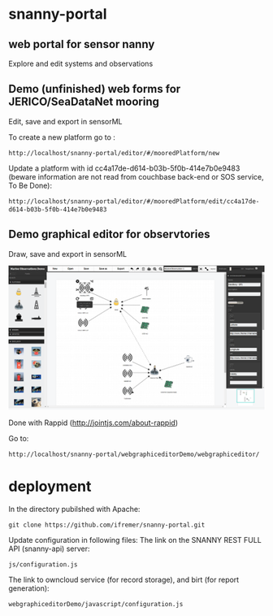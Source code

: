 # snanny-portal
## web portal for sensor nanny

Explore and edit systems and observations

## Demo (unfinished) web forms for JERICO/SeaDataNet mooring
Edit, save and export in sensorML

To create a new platform go to :

    http://localhost/snanny-portal/editor/#/mooredPlatform/new

Update a platform with id cc4a17de-d614-b03b-5f0b-414e7b0e9483 (beware information are not read from couchbase back-end or SOS service, To Be Done):

    http://localhost/snanny-portal/editor/#/mooredPlatform/edit/cc4a17de-d614-b03b-5f0b-414e7b0e9483


## Demo graphical editor for observtories
Draw, save and export in sensorML

![alt tag](https://raw.githubusercontent.com/ifremer/snanny-portal/master/doc/snanny-draw.png)

Done with Rappid (http://jointjs.com/about-rappid)

Go to:

    http://localhost/snanny-portal/webgraphiceditorDemo/webgraphiceditor/
    

# deployment
In the directory pubilshed with Apache:

    git clone https://github.com/ifremer/snanny-portal.git
   
Update configuration in following files:
The link on the SNANNY REST FULL API (snanny-api) server:

    js/configuration.js
   
The link to owncloud service (for record storage), and birt (for report generation):

    webgraphiceditorDemo/javascript/configuration.js


